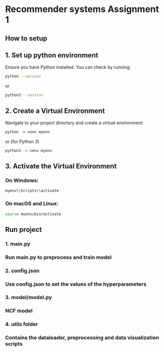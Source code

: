 # Recommender systems Assignment 1


## How to setup 


## 1. Set up python environment

Ensure you have Python installed. You can check by running:
```sh
python --version
```
or
```sh
python3 --version
```


## 2. Create a Virtual Environment
Navigate to your project directory and create a virtual environment:
```sh
python -m venv myenv
```
or (for Python 3)
```sh
python3 -m venv myenv
```
## 3. Activate the Virtual Environment
### On Windows:
```sh
myenv\\Scripts\\activate
```
### On macOS and Linux:
```sh
source myenv/bin/activate
```

## Run project


###  1. main.py

### Run main.py to preprocess and train model

### 2. config.json

### Use config.json to set the values of the hyperparameters

### 3. model/model.py

### NCF model

### 4. utils folder

### Contains the dataloader, preprocessing and data visualization scripts
